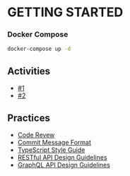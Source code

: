 # GETTING STARTED

### Docker Compose
```bash
docker-compose up -d
```

## Activities
- [#1](https://www.notion.so/highoutput/1-REST-API-Design-9b1e9c84d158438ca4743ad3159c8e5e)
- [#2](https://www.notion.so/highoutput/2-GraphQL-API-Design-a6d71bcca2fc47628a5abcfe6b695cba)
## Practices
- [Code Revew](https://www.notion.so/highoutput/Code-Review-80d4445e3527418a96e922bab557bd4b)
- [Commit Message Format](https://www.notion.so/highoutput/Commit-Message-Format-fbb1986b6aa344969d3481fa4a744916)
- [TypeScript Style Guide](https://www.notion.so/highoutput/TypeScript-Style-Guide-f0de8dfe9c3e434ab3149fae7335c405)
- [RESTful API Design Guidelines](https://www.notion.so/highoutput/REST-API-Design-Guidelines-b495b17e76e046d3a1b884c2430cf359)
- [GraphQL API Design Guidelines](https://www.notion.so/highoutput/GraphQL-API-Design-Guidelines-a1d81d205bfd42978fe7cacb6986cf0a)